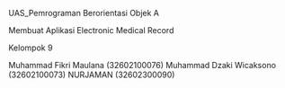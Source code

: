 UAS_Pemrograman Berorientasi Objek A 

Membuat Aplikasi Electronic Medical Record

Kelompok 9

Muhammad Fikri Maulana (32602100076)
Muhammad Dzaki Wicaksono (32602100073)
NURJAMAN (32602300090)
